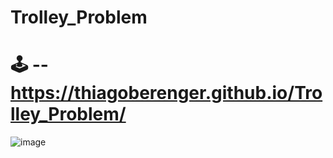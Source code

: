 # Trolley_Problem
# 🕹️ -- https://thiagoberenger.github.io/Trolley_Problem/



![image](https://imgur.com/a/RD98JAW)
